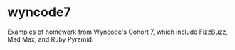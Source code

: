 # wyncode7
Examples of homework from Wyncode's Cohort 7, which include FizzBuzz, Mad Max, and Ruby Pyramid.
